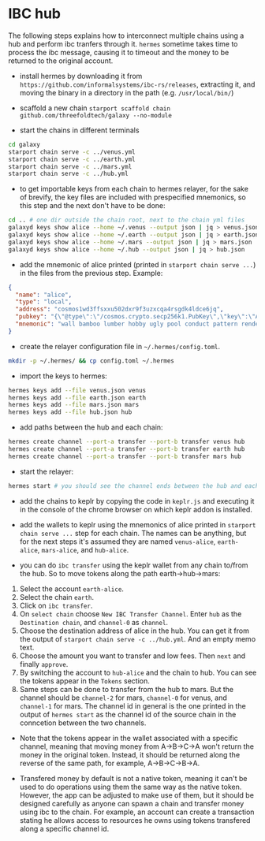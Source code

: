 # IBC hub

The following steps explains how to interconnect multiple chains using a hub and perform ibc tranfers through it. `hermes` sometime takes time to process the ibc message, causing it to timeout and the money to be returned to the original account.

- install hermes by downloading it from `https://github.com/informalsystems/ibc-rs/releases`, extracting it, and moving the binary in a directory in the path (e.g. `/usr/local/bin/`)

- scaffold a new chain `starport scaffold chain github.com/threefoldtech/galaxy --no-module`

- start the chains in different terminals
```bash
cd galaxy
starport chain serve -c ../venus.yml
starport chain serve -c ../earth.yml
starport chain serve -c ../mars.yml
starport chain serve -c ../hub.yml
```

- to get importable keys from each chain to hermes relayer, for the sake of brevify, the key files are included with prespecified mnemonics, so this step and the next don't have to be done:
```bash
cd .. # one dir outside the chain root, next to the chain yml files
galaxyd keys show alice --home ~/.venus --output json | jq > venus.json
galaxyd keys show alice --home ~/.earth --output json | jq > earth.json
galaxyd keys show alice --home ~/.mars --output json | jq > mars.json
galaxyd keys show alice --home ~/.hub --output json | jq > hub.json
```

- add the mnemonic of alice printed (printed in `starport chain serve ...`) in the files from the previous step. Example:
```json
{
  "name": "alice",
  "type": "local",
  "address": "cosmos1wd3ffsxxu502dxr9f3uzxcqa4rsgdk4ldce6jq",
  "pubkey": "{\"@type\":\"/cosmos.crypto.secp256k1.PubKey\",\"key\":\"Aod4QkiPm/zEp9YRNISqeX+dIB1DQXpKRZCkSMxBZprz\"}",
  "mnemonic": "wall bamboo lumber hobby ugly pool conduct pattern render shoe cement hip surprise grant range crisp say shove brain table movie useless piece captain" # <--- this line is added manually
}
```

- create the relayer configuration file in `~/.hermes/config.toml`.
```bash
mkdir -p ~/.hermes/ && cp config.toml ~/.hermes
```

- import the keys to hermes:
```bash
hermes keys add --file venus.json venus
hermes keys add --file earth.json earth
hermes keys add --file mars.json mars
hermes keys add --file hub.json hub
```

- add paths between the hub and each chain:
```bash
hermes create channel --port-a transfer --port-b transfer venus hub
hermes create channel --port-a transfer --port-b transfer earth hub
hermes create channel --port-a transfer --port-b transfer mars hub
```

- start the relayer:
```bash
hermes start # you should see the channel ends between the hub and each chain
```

- add the chains to keplr by copying the code in `keplr.js` and executing it in the console of the chrome browser on which keplr addon is installed.

- add the wallets to keplr using the mnemonics of alice printed in `starport chain serve ...` step for each chain. The names can be anything, but for the next steps it's assumed they are named `venus-alice`, `earth-alice`, `mars-alice`, and `hub-alice`.

- you can do `ibc transfer` using the keplr wallet from any chain to/from the hub. So to move tokens along the path earth->hub->mars:
1. Select the account `earth-alice`.
2. Select the chain `earth`.
3. Click on `ibc transfer`.
4. On `select chain` choose `New IBC Transfer Channel`. Enter `hub` as the `Destination chain`, and `channel-0` as `channel`.
5. Choose the destination address of alice in the hub. You can get it from the output of `starport chain serve -c ../hub.yml`. And an empty memo text.
6. Choose the amount you want to transfer and low fees. Then `next` and finally `approve`.
7. By switching the account to `hub-alice` and the chain to hub. You can see the tokens appear in the `Tokens` section.
8. Same steps can be done to transfer from the hub to mars. But the channel should be `channel-2` for mars, `channel-0` for venus, and `channel-1` for mars. The channel id in general is the one printed in the output of `hermes start` as the channel id of the source chain in the conncetion between the two channels.

- Note that the tokens appear in the wallet associated with a specific channel, meaning that moving money from A->B->C->A won't return the money in the original token. Instead, it should be returned along the reverse of the same path, for example, A->B->C->B->A.

- Transfered money by default is not a native token, meaning it can't be used to do operations using them the same way as the native token. However, the app can be adjusted to make use of them, but it should be designed carefully as anyone can spawn a chain and transfer money using ibc to the chain. For example, an account can create a transaction stating he allows access to resources he owns using tokens transfered along a specific channel id.
